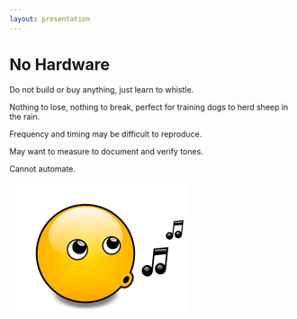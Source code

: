 ```yaml
---
layout: presentation
---
```


# [](#header-1) No Hardware

Do not build or buy anything, just learn to whistle.

Nothing to lose, nothing to break, perfect for training dogs to herd sheep in
the rain.

Frequency and timing may be difficult to reproduce.

May want to measure to document and verify tones.

Cannot automate.

[![](assets/img/whistling.png)](mechanical)
